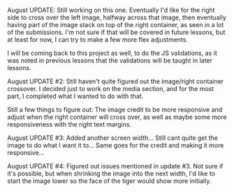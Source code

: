 August UPDATE:
Still working on this one.  Eventually I'd like for the right side to cross over the left image, halfway across that image, then eventually having part of the image stack on top of the right container, as seen in a lot of the submissions.  I'm not sure if that will be covered in future lessons, but at least for now, I can try to make a few more flex adjustments.

I will be coming back to this project as well, to do the JS validations, as it was noted in previous lessons that the validations will be taught in later lessons.

August UPDATE #2:
Still haven't quite figured out the image/right container crossover. I decided just to work on the media section, and for the most part, I completed what I wanted to do with that.

Still a few things to figure out: The image credit to be more responsive and adjust when the right container will cross over, as well as maybe some more responsiveness with the right text margins.

August UPDATE #3:
Added another screen width... Still cant quite get the image to do what I want it to... Same goes for the credit and making it more responsive...

August UPDATE #4:
Figured out issues mentioned in update #3.  Not sure if it's possible, but when shrinking the image into the next width, I'd like to start the image lower so the face of the tiger would show more initially.